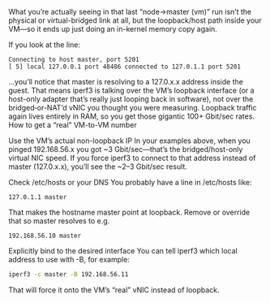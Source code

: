 What you’re actually seeing in that last “node→master (vm)” run isn’t the physical or virtual-bridged link at all, but the loopback/host path inside your VM—so it ends up just doing an in-kernel memory copy again.

If you look at the line:

```
Connecting to host master, port 5201
[ 5] local 127.0.0.1 port 48486 connected to 127.0.1.1 port 5201
```

…you’ll notice that master is resolving to a 127.0.x.x address inside the guest. That means iperf3 is talking over the VM’s loopback interface (or a host-only adapter that’s really just looping back in software), not over the bridged‐or-NAT’d vNIC you thought you were measuring. Loopback traffic again lives entirely in RAM, so you get those gigantic 100+ Gbit/sec rates.
How to get a “real” VM-to-VM number

Use the VM’s actual non-loopback IP
In your examples above, when you pinged 192.168.56.x you got ~3 Gbit/sec—that’s the bridged/host-only virtual NIC speed. If you force iperf3 to connect to that address instead of master (127.0.x.x), you’ll see the ~2–3 Gbit/sec result.

Check /etc/hosts or your DNS
You probably have a line in /etc/hosts like:

```
127.0.1.1 master
```

That makes the hostname master point at loopback. Remove or override that so master resolves to e.g.

```
192.168.56.10 master
```

Explicitly bind to the desired interface
You can tell iperf3 which local address to use with -B, for example:

```bash
iperf3 -c master -B 192.168.56.11
```

That will force it onto the VM’s “real” vNIC instead of loopback.
